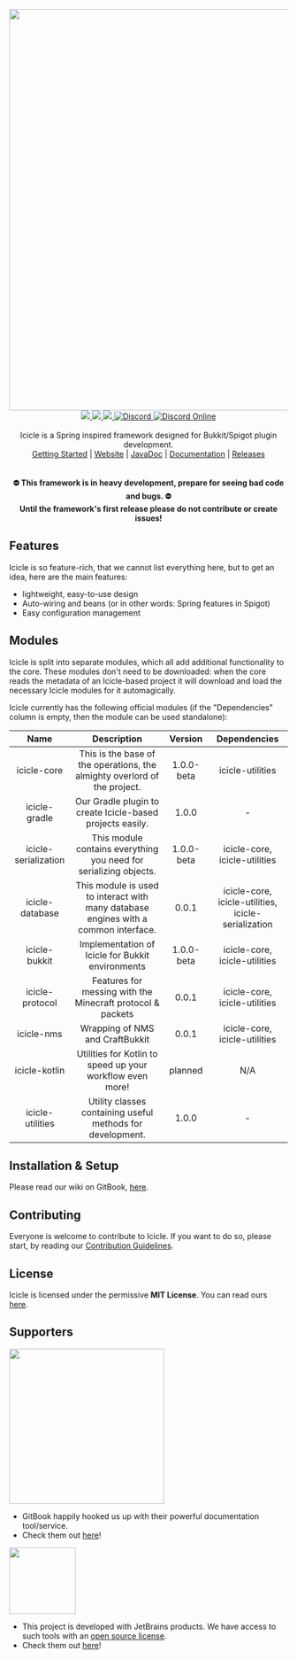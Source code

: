 <div align="center">
  <img src="https://user-images.githubusercontent.com/36101494/111905318-4e8d5e80-8a4b-11eb-8e9c-666b3f3d49a3.png" width="725" />
  <div id="links">
    <a href="https://www.codacy.com/gh/IceyLeagons/Icicle/dashboard?utm_source=github.com&amp;utm_medium=referral&amp;utm_content=IceyLeagons/Icicle&amp;utm_campaign=Badge_Grade">
      <img src="https://app.codacy.com/project/badge/Grade/5b12166b807048cebf3dd5e94a45e4e3" />
    </a>
    <a href="">
      <img src="https://img.shields.io/github/license/IceyLeagons/Icicle" />
    </a>
    <a href="">
      <img src="https://img.shields.io/badge/Made%20with-%E2%9D%A4-red">
    </a>
    <a href="https://discord.iceyleagons.net/">
      <img alt="Discord" src="https://img.shields.io/badge/discord-IceyLeagons-738bd7.svg?style=square" />
    </a>
    <a href="https://discord.iceyleagons.net/">
      <img alt="Discord Online" src="https://img.shields.io/discord/489789322300620801.svg" />
    </a>
  </div>
  <br>
  <div id="description">
    Icicle is a Spring inspired framework designed for Bukkit/Spigot plugin development.
  </div>
  <div id="links">
    <a href="https://docs.iceyleagons.net/icicle/welcome-to-icicle/icicle-workspace-setup">Getting Started</a>
    |
    <a href="https://icicle.iceyleagons.net">Website</a>
    |
    <a href="https://https://github.com/IceyLeagons/Icicle/">JavaDoc</a>
    |
    <a href="https://docs.iceyleagons.net/icicle">Documentation</a>
    |
    <a href="https://github.com/IceyLeagons/Icicle/releases">Releases</a> <!-- Yeah clear trace of where the idea came from, shoutout to Reposilite, great software! -->
 </div>
 <br><br>
 <strong>
  ⛔ This framework is in heavy development, prepare for seeing bad code and bugs. ⛔<br>
   Until the framework's first release please do not contribute or create issues!
 </strong>
</div>



## Features

Icicle is so feature-rich, that we cannot list everything here, but to get an idea, here are the main features:

- lightweight, easy-to-use design
- Auto-wiring and beans (or in other words: Spring features in Spigot)
- Easy configuration management

## Modules

Icicle is split into separate modules, which all add additional functionality to the core. These modules don't need to
be downloaded: when the core reads the metadata of an Icicle-based project it will download and load the necessary
Icicle modules for it automagically.

Icicle currently has the following official modules (if the "Dependencies" column is empty, then the module can be used
standalone):

| Name | Description | Version | Dependencies |
|:----:|:-----------:|:-------:|:------------:|
| icicle-core | This is the base of the operations, the almighty overlord of the project. | 1.0.0-beta | icicle-utilities |
| icicle-gradle | Our Gradle plugin to create Icicle-based projects easily. | 1.0.0 | - |
| icicle-serialization | This module contains everything you need for serializing objects. | 1.0.0-beta | icicle-core, icicle-utilities |
| icicle-database | This module is used to interact with many database engines with a common interface. | 0.0.1 | icicle-core, icicle-utilities, icicle-serialization |
| icicle-bukkit | Implementation of Icicle for Bukkit environments | 1.0.0-beta | icicle-core, icicle-utilities |
| icicle-protocol | Features for messing with the Minecraft protocol & packets | 0.0.1 | icicle-core, icicle-utilities |
| icicle-nms | Wrapping of NMS and CraftBukkit | 0.0.1 | icicle-core, icicle-utilities |
| icicle-kotlin | Utilities for Kotlin to speed up your workflow even more! | planned | N/A |
| icicle-utilities | Utility classes containing useful methods for development. | 1.0.0 | - |

## Installation & Setup

Please read our wiki on GitBook, [here]().

## Contributing

Everyone is welcome to contribute to Icicle. If you want to do so, please start, by reading
our [Contribution Guidelines]().

## License

Icicle is licensed under the permissive **MIT License**. You can read
ours [here](https://github.com/IceyLeagons/Icicle/blob/master/LICENSE).

## Supporters

<img src="https://user-images.githubusercontent.com/36101494/110477295-47795e80-80e3-11eb-9c3e-bf57776e3680.png" width="280">

- GitBook happily hooked us up with their powerful documentation tool/service.
- Check them out [here](https://www.gitbook.com/?utm_source=content&utm_medium=trademark&utm_campaign=iceyleagons)!

<img src="https://user-images.githubusercontent.com/36101494/110478780-fd917800-80e4-11eb-9358-fcc8de4baa99.png" width="120">

- This project is developed with JetBrains products. We have access to such tools with
  an [open source license](https://www.jetbrains.com/community/opensource).
- Check them out [here](https://jb.gg/OpenSource)!
